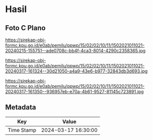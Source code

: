 # Hasil

## Foto C Plano

https://sirekap-obj-formc.kpu.go.id/e0ab/pemilu/ppwp/15/02/02/10/11/1502021011021-20240215-155751--ade0708c-bb4f-4ca3-8014-4290c2358365.jpg

https://sirekap-obj-formc.kpu.go.id/e0ab/pemilu/ppwp/15/02/02/10/11/1502021011021-20240317-161324--30d21050-a4a9-43e6-b977-32843db3d693.jpg

https://sirekap-obj-formc.kpu.go.id/e0ab/pemilu/ppwp/15/02/02/10/11/1502021011021-20240317-161350--936957eb-e70a-4b61-9527-81145c723891.jpg


## Metadata

| Key        | Value               |
| ---------- | ------------------- |
| Time Stamp | 2024-03-17 16:30:00 |



